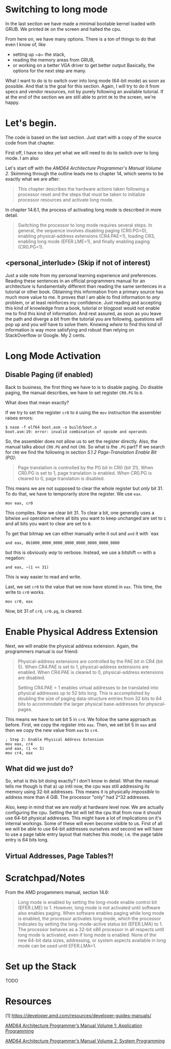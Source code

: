 # Switching to long mode
In the last section we have made a minimal bootable kernel loaded with GRUB. We printed
`OK` on the screen and halted the cpu.

From here on, we have many options. There is a ton of things to do that even I know of,
like
* setting up ~a~ the stack,
* reading the memory areas from GRUB,
* or working on a better VGA driver to get better output
Basically, the options for the next step are many. 

What I want to do is to switch over into long mode (64-bit mode) as soon as possible. And
that is the goal for this section. Again, I will try to do it from specs and vendor
resources, not by purely following an available tutorial. If at the end of the section
we are still able to print `OK` to the screen, we're happy.

# Let's begin.
The code is based on the last section. Just start with a copy of the source code from that
chapter.

First off, I have no idea yet what we will need to do to switch over to long mode. I am
also

Let's start off with the _AMD64 Architecture Programmer's Manual Volume 2_. Skimming
through the outline leads me to chapter 14, which seems to be exactly what we are after:

> This chapter describes the hardware actions taken following a processor reset and the
> steps that must be taken to initialize processor resources and activate long mode.

In chapter 14.6.1, the process of activating long mode is described in more detail.
> Switching the processor to long mode requires several steps. In general, the sequence
> involves disabling paging (CR0.PG=0), enabling physical-address extensions (CR4.PAE=1),
> loading CR3, enabling long mode (EFER.LME=1), and finally enabling paging (CR0.PG=1). 

## <personal_interlude> (Skip if not of interest)
Just a side note from my personal learning experience and preferences. Reading these
sentences in an official programmers manual for an architecture is fundamentally different
than reading the same sentences in a tutorial or other book.
Obtaining this information from a primary source has much more value to me. It proves that
I am able to find information to _any_ problem, or at least reinforces my confidence.
Just reading and accepting this kind of knowledge from a book, tutorial or blogpost
would not enable me to find this kind of information. And rest assured, as soon as you
leave the path and diverge a bit from the tutorial you are following, questions _will_
pop up and you _will_ have to solve them. Knowing _where_ to find this kind of information
is way more satisfying and robust than relying on StackOverflow or Google. My 2 cents.

# Long Mode Activation

## Disable Paging (if enabled)
Back to business, the first thing we have to is to disable paging. Do disable paging,
the manual describes, we have to set register `CR0.PG` to `0`.

What does that mean exactly? 

If we try to set the register `cr0` to `0` using the `mov` instruction the assembler
raises errors:

```
$ nasm -f elf64 boot.asm -o build/boot.o
boot.asm:19: error: invalid combination of opcode and operands
```

So, the assembler does not allow us to set the register directly. Also, the manual talks
about `CR0.PG` and not `CR0`. So what is the `.PG` part? If we search for `CR0` we find
the following in section _5.1.2 Page-Translation Enable Bit (PG)_:

> Page translation is controlled by the PG bit in CR0 (bit 31). When CR0.PG is set to 1,
> page translation is enabled. When CR0.PG is cleared to 0, page translation is disabled.

This means we are not supposed to clear the whole register but _only_ bit 31. To do
that, we have to temporarily store the register. We use `eax`.

```
mov eax, cr0
```

This compiles. Now we clear bit 31. To clear a bit, one generally uses a bitwise `and`
operation where all bits you want to keep unchanged are set to `1` and all bits you want
to clear are set to `0`. 

To get that bitmap we can either manually write it out and `and` it with `eax

```
and eax, 0b1000_0000_0000_0000_0000_0000_0000_0000
```

but this is obviously _way_ to verbose. Instead, we use a bitshift `<<` with a negation:
```
and eax, ~(1 << 31)
```
This is way easier to read and write.

Last, we set `cr0` to the value that we now have stored in `eax`. This time, the write
to `cr0` works.

```
mov cr0, eax
```

Now, bit 31 of `cr0`, `cr0.pg`, is cleared.

# Enable Physical Address Extension
Next, we will enable the physical address extension. Again, the programmers manual is
our friend:

> Physical-address extensions are controlled by the PAE bit in CR4 (bit 5). When CR4.PAE
> is set to 1, physical-address extensions are enabled. When CR4.PAE is cleared to 0,
> physical-address extensions are disabled.
> 
> Setting CR4.PAE = 1 enables virtual addresses to be translated into physical addresses
> up to 52 bits long. This is accomplished by doubling the size of paging data-structure
> entries from 32 bits to 64 bits to accommodate the larger physical base-addresses for
> physical-pages.


This means we have to set bit 5 in `cr4`. We follow the same approach as before. First,
we copy the register into `eax`. Then, we set bit 5 in `eax` and then we copy the new
value from `eax` to `cr4`.

```assembly
; Step 2: Enable Physical Address Extension
mov eax, cr4
and eax, (1 << 5)
mov cr4, eax
```

## What did we just do?
So, what is this bit doing exactly? I don't know in detail. What the manual tells me though
is that a) up intil now, the cpu was still addressing its memory using 32-bit addresses.
This means it is physically _impossible_ to address more than 4 GiB. The processor "only"
had 2^32 addresses.

Also, keep in mind that we are _really_ at hardware level now. We are actually
configuring the cpu. Setting the bit will tell the cpu that from now it should use 64-bit
physical addresses. This might have a lot of implications on it's internal workings.
Some of these will even become visible to us. First of all we will be able to use 64-bit
addresses ourselves and second we will have to use a page table entry layout that matches
this mode; i.e. the page table entry is 64 bits long.

## Virtual Addresses, Page Tables?!



# Scratchpad/Notes


From the AMD progammers manual, section 14.6:
> Long mode is enabled by setting the long-mode enable control bit (EFER.LME) to 1.
> However, long mode is not activated until software also enables paging. When software
> enables paging while long mode is enabled, the processor activates long mode, which
> the processor indicates by setting the long-mode-active status bit (EFER.LMA) to 1.
> The processor behaves as a 32-bit x86 processor in all respects until long mode is
> activated, even if long mode is enabled. None of the new 64-bit data sizes,
> addressing, or system aspects available in long mode can be used until EFER.LMA=1.


# Set up the Stack
TODO



# Resources

[1] https://developer.amd.com/resources/developer-guides-manuals/

[AMD64 Architecture Programmer’s Manual Volume 1: Application Programming](http://support.amd.com/TechDocs/24592.pdf)

[AMD64 Architecture Programmer’s Manual Volume 2: System Programming](http://support.amd.com/TechDocs/24593.pdf)
